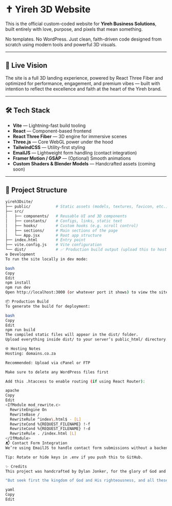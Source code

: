 # ✝️ Yireh 3D Website

This is the official custom-coded website for **Yireh Business Solutions**, built entirely with love, purpose, and pixels that mean something.

No templates. No WordPress. Just clean, faith-driven code designed from scratch using modern tools and powerful 3D visuals.

---

## 🚀 Live Vision

The site is a full 3D landing experience, powered by React Three Fiber and optimized for performance, engagement, and premium vibes — built with intention to reflect the excellence and faith at the heart of the Yireh brand.

---

## 🛠️ Tech Stack

- **Vite** — Lightning-fast build tooling
- **React** — Component-based frontend
- **React Three Fiber** — 3D engine for immersive scenes
- **Three.js** — Core WebGL power under the hood
- **TailwindCSS** — Utility-first styling
- **EmailJS** — Lightweight form handling (contact integration)
- **Framer Motion / GSAP** — (Optional) Smooth animations
- **Custom Shaders & Blender Models** — Handcrafted assets (coming soon)

---

## 📁 Project Structure

```bash
yireh3Dsite/
├── public/           # Static assets (models, textures, favicon, etc.)
├── src/
│   ├── components/   # Reusable UI and 3D components
│   ├── constants/    # Configs, links, static text
│   ├── hooks/        # Custom hooks (e.g. scroll control)
│   ├── sections/     # Main sections of the page
│   └── App.jsx       # Root app structure
├── index.html        # Entry point
├── vite.config.js    # Vite configuration
└── dist/             # ✅ Production build output (upload this to hosting)
⚙️ Development
To run the site locally in dev mode:

bash
Copy
Edit
npm install
npm run dev
Open http://localhost:3000 (or whatever port it shows) to view the site live.

📦 Production Build
To generate the build for deployment:

bash
Copy
Edit
npm run build
The compiled static files will appear in the dist/ folder.
Upload everything inside dist/ to your server’s public_html/ directory.

🌐 Hosting Notes
Hosting: domains.co.za

Recommended: Upload via cPanel or FTP

Make sure to delete any WordPress files first

Add this .htaccess to enable routing (if using React Router):

apache
Copy
Edit
<IfModule mod_rewrite.c>
  RewriteEngine On
  RewriteBase /
  RewriteRule ^index\.html$ - [L]
  RewriteCond %{REQUEST_FILENAME} !-f
  RewriteCond %{REQUEST_FILENAME} !-d
  RewriteRule . /index.html [L]
</IfModule>
📬 Contact Form Integration
We’re using EmailJS to handle contact form submissions without a backend. Configure it in the component and add your public key, service ID, and template ID.

Tip: Rotate or hide keys in .env if you push this to GitHub.

✨ Credits
This project was handcrafted by Dylan Jonker, for the glory of God and the future of Yireh.

"But seek first the kingdom of God and His righteousness, and all these things will be given to you as well." — Matthew 6:33

yaml
Copy
Edit
